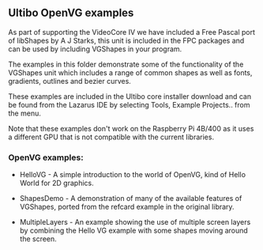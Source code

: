 ## Ultibo OpenVG examples

As part of supporting the VideoCore IV we have included a Free Pascal port of libShapes by A J Starks, this unit is included in the FPC packages and can be used by including VGShapes in your program.

The examples in this folder demonstrate some of the functionality of the VGShapes unit which includes a range of common shapes as well as fonts, gradients, outlines and bezier curves.

These examples are included in the Ultibo core installer download and can be found from the Lazarus IDE by selecting Tools, Example Projects.. from the menu.

Note that these examples don't work on the Raspberry Pi 4B/400 as it uses a different GPU that is not compatible with the current libraries.

### OpenVG examples:

* HelloVG - A simple introduction to the world of OpenVG, kind of Hello World for 2D graphics.

* ShapesDemo - A demonstration of many of the available features of VGShapes, ported from the refcard example in the original library.

* MultipleLayers - An example showing the use of multiple screen layers by combining the Hello VG example with some shapes moving around the screen.